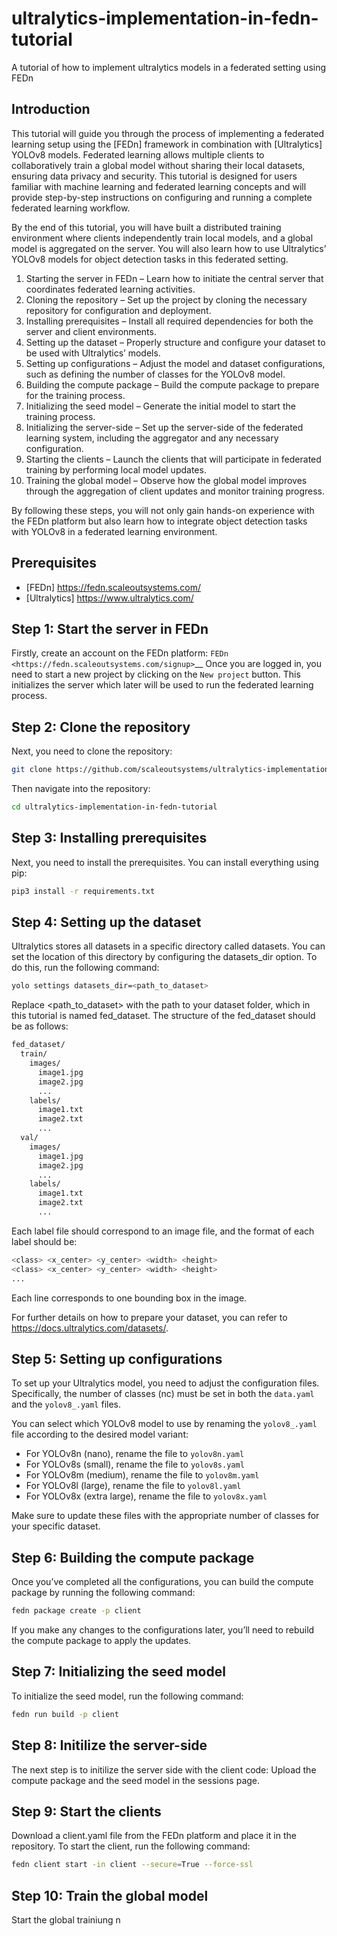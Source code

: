 # ultralytics-implementation-in-fedn-tutorial
A tutorial of how to implement ultralytics models in a federated setting using FEDn

## Introduction
This tutorial will guide you through the process of implementing a federated learning setup using the [FEDn] framework in combination with [Ultralytics] YOLOv8 models. Federated learning allows multiple clients to collaboratively train a global model without sharing their local datasets, ensuring data privacy and security. This tutorial is designed for users familiar with machine learning and federated learning concepts and will provide step-by-step instructions on configuring and running a complete federated learning workflow.

By the end of this tutorial, you will have built a distributed training environment where clients independently train local models, and a global model is aggregated on the server. You will also learn how to use Ultralytics’ YOLOv8 models for object detection tasks in this federated setting.

1.	Starting the server in FEDn – Learn how to initiate the central server that coordinates federated learning activities.
2.	Cloning the repository – Set up the project by cloning the necessary repository for configuration and deployment.
3.	Installing prerequisites – Install all required dependencies for both the server and client environments.
4.	Setting up the dataset – Properly structure and configure your dataset to be used with Ultralytics’ models.
5.	Setting up configurations – Adjust the model and dataset configurations, such as defining the number of classes for the YOLOv8 model.
6.	Building the compute package – Build the compute package to prepare for the training process.
7.	Initializing the seed model – Generate the initial model to start the training process.
8.	Initializing the server-side – Set up the server-side of the federated learning system, including the aggregator and any necessary configuration.
9.	Starting the clients – Launch the clients that will participate in federated training by performing local model updates.
10.	Training the global model – Observe how the global model improves through the aggregation of client updates and monitor training progress.

By following these steps, you will not only gain hands-on experience with the FEDn platform but also learn how to integrate object detection tasks with YOLOv8 in a federated learning environment.

## Prerequisites
- [FEDn] <https://fedn.scaleoutsystems.com/>
- [Ultralytics] <https://www.ultralytics.com/>

## Step 1: Start the server in FEDn
Firstly, create an account on the FEDn platform: `FEDn <https://fedn.scaleoutsystems.com/signup>`__
Once you are logged in, you need to start a new project by clicking on the `New project` button.
This initializes the server which later will be used to run the federated learning process.

## Step 2: Clone the repository
Next, you need to clone the repository:
```bash
git clone https://github.com/scaleoutsystems/ultralytics-implementation-in-fedn-tutorial
```
Then navigate into the repository:
```bash
cd ultralytics-implementation-in-fedn-tutorial
```

## Step 3: Installing prerequisites
Next, you need to install the prerequisites. You can install everything using pip:
```bash
pip3 install -r requirements.txt
```

## Step 4: Setting up the dataset
Ultralytics stores all datasets in a specific directory called datasets. You can set the location of this directory by configuring the datasets_dir option. To do this, run the following command:
```bash
yolo settings datasets_dir=<path_to_dataset>
```
Replace <path_to_dataset> with the path to your dataset folder, which in this tutorial is named fed_dataset. The structure of the fed_dataset should be as follows:
```bash
fed_dataset/
  train/
    images/
      image1.jpg
      image2.jpg
      ...
    labels/
      image1.txt
      image2.txt
      ...
  val/
    images/
      image1.jpg
      image2.jpg
      ...
    labels/
      image1.txt
      image2.txt
      ...
```

Each label file should correspond to an image file, and the format of each label should be:

```bash
<class> <x_center> <y_center> <width> <height>
<class> <x_center> <y_center> <width> <height>
...
```
Each line corresponds to one bounding box in the image.

For further details on how to prepare your dataset, you can refer to <https://docs.ultralytics.com/datasets/>.


## Step 5: Setting up configurations
To set up your Ultralytics model, you need to adjust the configuration files. Specifically, the number of classes (nc) must be set in both the `data.yaml` and the `yolov8_.yaml` files.

You can select which YOLOv8 model to use by renaming the `yolov8_.yaml` file according to the desired model variant:
- For YOLOv8n (nano), rename the file to `yolov8n.yaml`
- For YOLOv8s (small), rename the file to `yolov8s.yaml`
- For YOLOv8m (medium), rename the file to `yolov8m.yaml`
- For YOLOv8l (large), rename the file to `yolov8l.yaml`
- For YOLOv8x (extra large), rename the file to `yolov8x.yaml`

Make sure to update these files with the appropriate number of classes for your specific dataset.

##  Step 6: Building the compute package
Once you’ve completed all the configurations, you can build the compute package by running the following command:
```bash
fedn package create -p client
```
If you make any changes to the configurations later, you’ll need to rebuild the compute package to apply the updates.

## Step 7: Initializing the seed model
To initialize the seed model, run the following command:
```bash
fedn run build -p client
```

## Step 8: Initilize the server-side
The next step is to initilize the server side with the client code:
Upload the compute package and the seed model in the sessions page. 

## Step 9: Start the clients
Download a client.yaml file from the FEDn platform and place it in the repository.
To start the client, run the following command:
```bash
fedn client start -in client --secure=True --force-ssl
```


## Step 10: Train the global model
Start the global trainiung n
